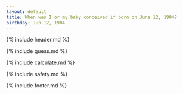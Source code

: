 ```yaml
---
layout: default
title: When was I or my baby conceived if born on June 12, 1904?
birthday: Jun 12, 1904
---
```


{% include header.md %}

{% include guess.md %}

{% include calculate.md %}

{% include safety.md %}

{% include footer.md %}



